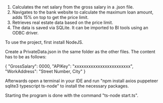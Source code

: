 1) Calculates the net salary from the gross salary in a .json file.
2) Navigates to the bank website to calculate the maximum loan amount, adds 15% on top to get the price limit.
3) Retrieves real estate data based on the price limit.
4) The data is saved via SQLite. It can be imported to BI tools using an ODBC driver.

To use the project, first install NodeJS.

Create a PrivateData.json in the same folder as the other files. The content has to be as follows:

{
    "GrossSalary": 0000,
    "APIKey": "xxxxxxxxxxxxxxxxxxxxxxxx",
    "WorkAddress": "Street Number, City"
}

Afterwards open a terminal in your IDE and run "npm install axios puppeteer sqlite3 typescript ts-node" to install the necessary packages.

Starting the program is done with the command "ts-node start.ts".
